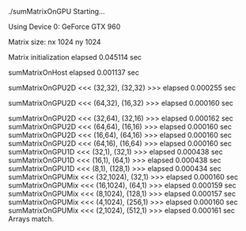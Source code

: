 ./sumMatrixOnGPU Starting...

Using Device 0: GeForce GTX 960

Matrix size: nx 1024 ny 1024

Matrix initialization elapsed 0.045114 sec

sumMatrixOnHost elapsed 0.001137 sec

sumMatrixOnGPU2D <<<  (32,32), (32,32)  >>> elapsed 0.000255 sec

sumMatrixOnGPU2D <<<  (64,32), (16,32)  >>> elapsed 0.000160 sec

sumMatrixOnGPU2D <<<  (32,64), (32,16)  >>> elapsed 0.000162 sec
sumMatrixOnGPU2D <<<  (64,64), (16,16)  >>> elapsed 0.000160 sec
sumMatrixOnGPU2D <<<  (16,64), (64,16)  >>> elapsed 0.000160 sec
sumMatrixOnGPU2D <<<  (64,16), (16,64)  >>> elapsed 0.000160 sec
sumMatrixOnGPU1D <<<  (32,1), (32,1)  >>> elapsed 0.000438 sec
sumMatrixOnGPU1D <<<  (16,1), (64,1)  >>> elapsed 0.000438 sec
sumMatrixOnGPU1D <<<  (8,1), (128,1)  >>> elapsed 0.000434 sec
sumMatrixOnGPUMix <<<  (32,1024), (32,1)  >>> elapsed 0.000160 sec
sumMatrixOnGPUMix <<<  (16,1024), (64,1)  >>> elapsed 0.000159 sec
sumMatrixOnGPUMix <<<  (8,1024), (128,1)  >>> elapsed 0.000157 sec
sumMatrixOnGPUMix <<<  (4,1024), (256,1)  >>> elapsed 0.000160 sec
sumMatrixOnGPUMix <<<  (2,1024), (512,1)  >>> elapsed 0.000161 sec
Arrays match.
